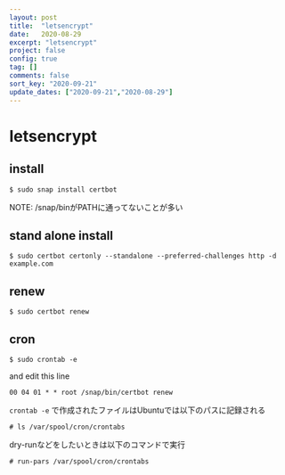 ```yaml
---
layout: post
title:  "letsencrypt"
date:   2020-08-29
excerpt: "letsencrypt"
project: false
config: true
tag: []
comments: false
sort_key: "2020-09-21"
update_dates: ["2020-09-21","2020-08-29"]
---
```


# letsencrypt


## install

```console
$ sudo snap install certbot
```

NOTE: /snap/binがPATHに通ってないことが多い

## stand alone install 

```console
$ sudo certbot certonly --standalone --preferred-challenges http -d example.com
```

## renew

```console
$ sudo certbot renew
```

## cron

```console
$ sudo crontab -e
```

and edit this line
```console
00 04 01 * * root /snap/bin/certbot renew
```

`crontab -e` で作成されたファイルはUbuntuでは以下のパスに記録される

```console
# ls /var/spool/cron/crontabs
```

dry-runなどをしたいときは以下のコマンドで実行

```console
# run-pars /var/spool/cron/crontabs
```


